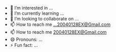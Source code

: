 - 👀 I’m interested in ...
- 🌱 I’m currently learning ...
- 💞️ I’m looking to collaborate on ...
- 📫 How to reach me ...20040128EX@Gmail.com
- 📫 How to reach me 20040128EX@Gmail.com
- 😄 Pronouns: ...
- ⚡ Fun fact: ...

